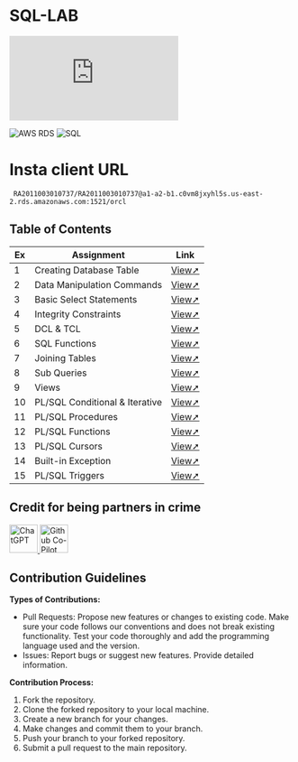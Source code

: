 # SQL-LAB
[![Hits](https://github.com/0xaman47/Server-Sphare/blob/main/SQL/README.md)](https://hits.sh/github.com/0xaman47/SQL/)

![AWS RDS](https://img.shields.io/badge/Amazon_AWS-FF9900?style=for-the-badge&logo=amazonaws&logoColor=white)
![SQL](https://img.shields.io/badge/MySQL-005C84?style=for-the-badge&logo=mysql&logoColor=white)

# Insta client URL

```
 RA2011003010737/RA2011003010737@a1-a2-b1.c0vm8jxyhl5s.us-east-2.rds.amazonaws.com:1521/orcl
```

## Table of Contents

| Ex | Assignment | Link |
| --- | --- | --- |
| 1 | Creating Database Table | [View➚](./Ex-1.md) |
| 2 | Data Manipulation Commands | [View➚](./Ex-2.md) |
| 3 | Basic Select Statements | [View➚](./Ex-3.md) |
| 4 | Integrity Constraints | [View➚](./Ex-4.md) |
| 5 | DCL & TCL | [View➚](./Ex-5.md) |
| 6 | SQL Functions | [View➚](./Ex-6.md) |
| 7 | Joining Tables | [View➚](./Ex-7.md) |
| 8 | Sub Queries | [View➚](./Ex-8.md) |
| 9 | Views | [View➚](./Ex-9.md) |
| 10 | PL/SQL Conditional & Iterative| [View➚](./Ex-10.md) |
| 11 | PL/SQL Procedures | [View➚](./Ex-11.md) |
| 12 | PL/SQL Functions | [View➚](./Ex-12.md) |
| 13 | PL/SQL Cursors | [View➚](./Ex-13.md) |
| 14 | Built-in Exception | [View➚](./Ex-14.md) |
| 15 | PL/SQL Triggers | [View➚](./Ex-15.md) | 

## Credit for being partners in crime 

<p align="left">
  <a  href="https://openai.com/blog/chatgpt" target="_blank">
  <img width="50" src="https://raw.githubusercontent.com/lencx/ChatGPT/main/public/logo.png" alt="ChatGPT">
  </a>
  <a href="https://github.com/features/copilot" target="_blank">
  <img width="50" src="https://github.gallerycdn.vsassets.io/extensions/github/copilot/1.77.9225/1677787102885/Microsoft.VisualStudio.Services.Icons.Default" alt="Github Co-Pilot">
  </a>
</p>

## Contribution Guidelines

**Types of Contributions:**
- Pull Requests: Propose new features or changes to existing code. Make sure your code follows our conventions and does not break existing functionality. Test your code thoroughly and add the programming language used and the version.
- Issues: Report bugs or suggest new features. Provide detailed information.

**Contribution Process:**
1. Fork the repository.
2. Clone the forked repository to your local machine.
3. Create a new branch for your changes.
4. Make changes and commit them to your branch.
5. Push your branch to your forked repository.
6. Submit a pull request to the main repository.
